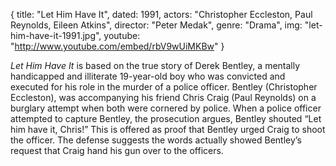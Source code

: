 {
  title: "Let Him Have It",
  dated: 1991,
  actors: "Christopher Eccleston, Paul Reynolds, Eileen Atkins",
  director: "Peter Medak",
  genre: "Drama",
  img: "let-him-have-it-1991.jpg",
  youtube: "http://www.youtube.com/embed/rbV9wUiMKBw"
}

_Let Him Have It_ is based on the true story of Derek Bentley, a mentally handicapped and illiterate 19-year-old boy who was convicted and executed for his role in the murder of a police officer. Bentley (Christopher Eccleston), was accompanying his friend Chris Craig (Paul Reynolds) on a burglary attempt when both were cornered by police. When a police officer attempted to capture Bentley, the prosecution argues, Bentley shouted “Let him have it, Chris!” This is offered as proof that Bentley urged Craig to shoot the officer. The defense suggests the words actually showed Bentley’s request that Craig hand his gun over to the officers. 